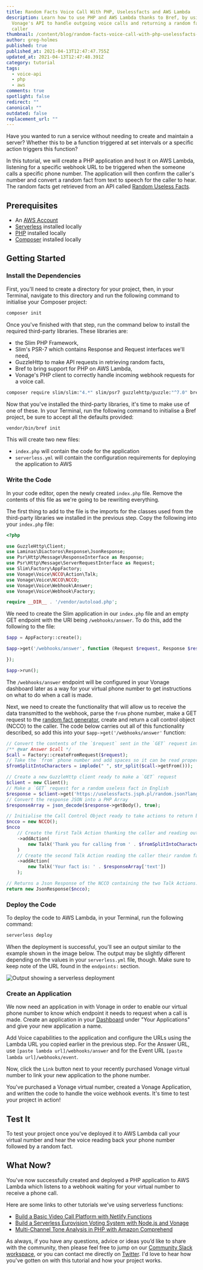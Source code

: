 ```yaml
---
title: Random Facts Voice Call With PHP, Uselessfacts and AWS Lambda
description: Learn how to use PHP and AWS Lambda thanks to Bref, by using
  Vonage's API to handle outgoing voice calls and returning a random fact to the
  caller
thumbnail: /content/blog/random-facts-voice-call-with-php-uselessfacts-and-aws-lambda/useless-facts_php_1200x600.png
author: greg-holmes
published: true
published_at: 2021-04-13T12:47:47.755Z
updated_at: 2021-04-13T12:47:48.391Z
category: tutorial
tags:
  - voice-api
  - php
  - aws
comments: true
spotlight: false
redirect: ""
canonical: ""
outdated: false
replacement_url: ""
---
```

Have you wanted to run a service without needing to create and maintain a server? Whether this to be a function triggered at set intervals or a specific action triggers this function?

In this tutorial, we will create a PHP application and host it on AWS Lambda, listening for a specific webhook URL to be triggered when the someone calls a specific phone number. The application will then confirm the caller's number and convert a random fact from text to speech for the caller to hear. The random facts get retrieved from an API called [Random Useless Facts](uselessfacts.jsph.pl).

## Prerequisites

* An [AWS Account](https://aws.amazon.com/)
* [Serverless](https://www.serverless.com/framework/docs/getting-started/) installed locally
* [PHP](https://www.php.net/docs.php) installed locally
* [Composer](https://getcomposer.org/) installed locally

<sign-up number></sign-up>

## Getting Started

### Install the Dependencies

First, you'll need to create a directory for your project, then, in your Terminal, navigate to this directory and run the following command to initialise your Composer project:

```bash
composer init
```

Once you've finished with that step, run the command below to install the required third-party libraries. These libraries are:

* the Slim PHP Framework, 
* Slim's PSR-7 which contains Response and Request interfaces we'll need, 
* GuzzleHttp to make API requests in retrieving random facts,
* Bref to bring support for PHP on AWS Lambda,
* Vonage's PHP client to correctly handle incoming webhook requests for a voice call.

```bash
composer require slim/slim:"4.*" slim/psr7 guzzlehttp/guzzle:"^7.0" bref/bref vonage/client
```

Now that you've installed the third-party libraries, it's time to make use of one of these. In your Terminal, run the following command to initialise a Bref project, be sure to accept all the defaults provided:

```bash
vendor/bin/bref init
```

This will create two new files:

* `index.php` will contain the code for the application
* `serverless.yml` will contain the configuration requirements for deploying the application to AWS

### Write the Code

In your code editor, open the newly created `index.php` file. Remove the contents of this file as we're going to be rewriting everything.

The first thing to add to the file is the imports for the classes used from the third-party libraries we installed in the previous step. Copy the following into your `index.php` file:

```php
<?php

use GuzzleHttp\Client;
use Laminas\Diactoros\Response\JsonResponse;
use Psr\Http\Message\ResponseInterface as Response;
use Psr\Http\Message\ServerRequestInterface as Request;
use Slim\Factory\AppFactory;
use Vonage\Voice\NCCO\Action\Talk;
use Vonage\Voice\NCCO\NCCO;
use Vonage\Voice\Webhook\Answer;
use Vonage\Voice\Webhook\Factory;

require __DIR__ . '/vendor/autoload.php';
```

We need to create the Slim application in our `index.php` file and an empty GET endpoint with the URI being `/webhooks/answer`. To do this, add the following to the file:

```php
$app = AppFactory::create();

$app->get('/webhooks/answer', function (Request $request, Response $response, array $args) {

});

$app->run();
```

The `/webhooks/answer` endpoint will be configured in your Vonage dashboard later as a way for your virtual phone number to get instructions on what to do when a call is made.

Next, we need to create the functionality that will allow us to receive the data transmitted to the webhook, parse the `from` phone number, make a GET request to the [random fact generator](https://uselessfacts.jsph.pl/random.json?language=en), create and return a call control object (NCCO) to the caller. The code below carries out all of this functionality described, so add this into your `$app->get('/webhooks/answer'` function:

```php
// Convert the contents of the `$request` sent in the `GET` request into a Voice Webhook Object.
/** @var Answer $call */
$call = Factory::createFromRequest($request);
// Take the `from` phone number and add spaces so it can be read properly in the voice call
$fromSplitIntoCharacters = implode(" ", str_split($call->getFrom()));

// Create a new GuzzleHttp client ready to make a `GET` request
$client = new Client();
// Make a `GET` request for a random useless fact in English
$response = $client->get('https://uselessfacts.jsph.pl/random.json?language=en');
// Convert the response JSON into a PHP Array
$responseArray = json_decode($response->getBody(), true);

// Initialise the Call Control Object ready to take actions to return back to the caller
$ncco = new NCCO();
$ncco
    // Create the first Talk Action thanking the caller and reading out their number back to them
    ->addAction(
        new Talk('Thank you for calling from ' . $fromSplitIntoCharacters)
    )
    // Create the second Talk Action reading the caller their random fact.
    ->addAction(
        new Talk('Your fact is: ' . $responseArray['text'])
    );

// Returns a Json Response of the NCCO containing the two Talk Actions.
return new JsonResponse($ncco);
```

### Deploy the Code

To deploy the code to AWS Lambda, in your Terminal, run the following command:

```bash
serverless deploy
```

When the deployment is successful, you'll see an output similar to the example shown in the image below. The output may be slightly different depending on the values in your `serverless.yml` file, though. Make sure to keep note of the URL found in the `endpoints:` section.

![Output showing a serverless deployment](/content/blog/random-fact-voice-call-with-php-uselessfacts-and-aws-lambda/serverless-deployment-success.png)

### Create an Application

We now need an application in with Vonage in order to enable our virtual phone number to know which endpoint it needs to request when a call is made. Create an application in your [Dashboard](https://dashboard.nexmo.com/) under "Your Applications" and give your new application a name.

Add Voice capabilities to the application and configure the URLs using the Lambda URL you copied earlier in the previous step. For the Answer URL, use `[paste lambda url]/webhooks/answer` and for the Event URL `[paste lambda url]/webhooks/event`.

Now, click the `Link` button next to your recently purchased Vonage virtual number to link your new application to the phone number.

You've purchased a Vonage virtual number, created a Vonage Application, and written the code to handle the voice webhook events. It's time to test your project in action!

## Test It

To test your project once you've deployed it to AWS Lambda call your virtual number and hear the voice reading back your phone number followed by a random fact.

## What Now?

You've now successfully created and deployed a PHP application to AWS Lambda which listens to a webhook waiting for your virtual number to receive a phone call.

Here are some links to other tutorials we've using serverless functions:

* [Build a Basic Video Call Platform with Netlify Functions](https://learn.vonage.com/blog/2020/05/22/build-a-basic-video-call-platform-with-netlify-functions/)
* [Build a Serverless Eurovision Voting System with Node.js and Vonage](https://learn.vonage.com/blog/2020/06/17/build-a-serverless-eurovision-voting-system-with-node-js-and-vonage/)
* [Multi-Channel Tone Analysis in PHP with Amazon Comprehend](https://learn.vonage.com/blog/2020/07/02/multi-channel-tone-analysis-in-php-with-amazon-comprehend/)

As always, if you have any questions, advice or ideas you’d like to share with the community, then please feel free to jump on our [Community Slack workspace](https://developer.nexmo.com/community/slack), or you can contact me directly on [Twitter](https://www.twitter.com/greg__holmes). I'd love to hear how you've gotten on with this tutorial and how your project works.
